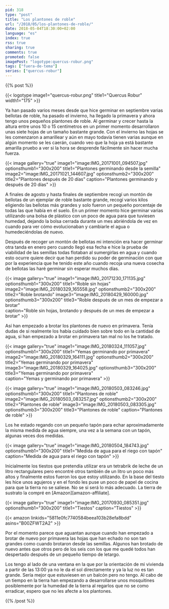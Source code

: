 ```yaml
---
pid: 318
type: "post"
title: "Los plantones de roble"
url: "/2018/05/los-plantones-de-roble/"
date: 2018-05-04T18:30:00+02:00
language: "es"
index: true
rss: true
sharing: true
comments: true
promoted: false
imagePost: "logotype:quercus-robur.png"
tags: ["fuera-de-tema"]
series: ["quercus-robur"]
---
```


{{% post %}}

{{< logotype image1="quercus-robur.png" title1="Quercus Robur" width1="175" >}}

Ya han pasado varios meses desde que hice germinar en septiembre varias bellotas de roble, ha pasado el invierno, ha llegado la primavera y ahora tengo unos pequeños plantones de roble. Al germinar y crecer hasta la altura entre unos 10 o 15 centímetros en un primer momento desarrollaron unas siete hojas de un tamaño bastante grande. Con el invierno las hojas se les comenzaron a amarillear y aún en mayo todavía tienen varias aunque en algún momento se les caerán, cuando veo que la hoja ya está bastante amarilla pruebo a ver si la hora se desprende fácilmente sin hacer mucha fuerza.

{{< image
    gallery="true"
    image1="image:IMG_20171001_094507.jpg" optionsthumb1="300x200" title1="Plantones germinando desde la semilla"
    image2="image:IMG_20171021_144607.jpg" optionsthumb2="300x200" title2="Plantones después de 20 días"
    caption="Plantones germinando y después de 20 días" >}}

A finales de agosto y hasta finales de septiembre recogí un montón de bellotas de un ejemplar de roble bastante grande, recogí varios kilos eligiendo las bellotas más grandes y solo fueron un pequeño porcentaje de todas las que había en el suelo. En un primer momento hice germinar varias utilizando una bolsa de plástico con un poco de agua para que tuviesen humedad, dejando la bolsa cerrada durante un mes abriéndola de vez en cuando para ver cómo evolucionaban y cambiarle el agua o humedeciéndolas de nuevo.

Después de recoger un montón de bellotas mi intención era hacer germinar otra tanda en enero pero cuando llegó esa fecha e hice la prueba de viabilidad de las semillas todas flotaban al sumergirlas en agua y cuando esto ocurre quiere decir que han perdido su poder de germinación con que por la experiencia que he tenido este año cuando recoja una nueva cosecha de bellotas las haré germinar sin esperar muchos días.

{{< image
    gallery="true"
    image1="image:IMG_20171230_171135.jpg" optionsthumb1="300x200" title1="Roble sin hojas"
    image2="image:IMG_20180329_165558.jpg" optionsthumb2="300x200" title2="Roble brotando"
    image3="image:IMG_20180429_160000.jpg" optionsthumb3="300x200" title3="Roble después de un mes de empezar a brotar"        
    caption="Roble sin hojas, brotando y después de un mes de empezar a brotar" >}}

Así han empezado a brotar los plantones de nuevo en primavera. Tenía dudas de si realmente los había cuidado bien sobre todo en la cantidad de agua, si han empezado a brotar en primavera tan mal no los he tratado.

{{< image
    gallery="true"
    image1="image:IMG_20180324_111057.jpg" optionsthumb1="300x200" title1="Yemas germinando por primavera"
    image2="image:IMG_20180329_164111.jpg" optionsthumb2="300x200" title2="Yemas germinando por primavera"
    image3="image:IMG_20180329_164025.jpg" optionsthumb3="300x200" title3="Yemas germinando por primavera"        
    caption="Yemas y germinando por primavera" >}}

{{< image
    gallery="true"
    image1="image:IMG_20180503_083246.jpg" optionsthumb1="300x200" title1="Plantones de roble"
    image2="image:IMG_20180503_083257.jpg" optionsthumb2="300x200" title2="Plantones de roble"
    image3="image:IMG_20180503_083305.jpg" optionsthumb3="300x200" title3="Plantones de roble"
    caption="Plantones de roble" >}}

Los he estado regando con un pequeño tapón para echar aproximadamente la misma medida de agua siempre, una vez a la semana con un tapón, algunas veces dos medidas.

{{< image
    gallery="true"
    image1="image:IMG_20180504_184743.jpg" optionsthumb1="300x200" title1="Medida de agua para el riego con tapón"
    caption="Medida de agua para el riego con tapón" >}}

Inicialmente los tiestos que pretendía utilizar era un tetrabrik de leche de un litro rectangulares pero encontré otros también de un litro un poco más altos y finalmente estos fueron los que estoy utilizando. En la base del tiesto les hice unos agujeros y en el fondo les puse un poco de papel de cocina para que la tierra no se saliese. No se si será lo más adecuado. La tierra de sustrato la compré en [Amazon][amazon-affiliate].

{{< image
    gallery="true"
    image1="image:IMG_20170930_085351.jpg" optionsthumb1="300x200" title1="Tiestos"
    caption="Tiestos" >}}

{{< amazon
    linkids="5811e0fc7740584beea103b28efa8bdd"
    asins="B00ZFWT2A2" >}}

Por el momento parece que aguantan aunque cuando han empezado a brotar de nuevo por primavera las hojas que han echado no son tan grandes como cuando brotaron desde las semillas. Algunos han brotado de nuevo antes que otros pero de los seis con los que me quedé todos han despertado después de un pequeño tiempo de letargo.

Los tengo al lado de una ventana en la que por la orientación de mi vivienda a partir de las 13:00 ya no le da el sol directamente y ya la luz no es tan grande. Sería mejor que estuviesen en un balcón pero no tengo. Al cabo de un tiempo en la tierra han empezando a desarrollarse unos mosquitines posiblemente por la humedad de la tierra al regarlos que no se como erradicar, espero que no les afecte a los plantones.

{{% /post %}}
